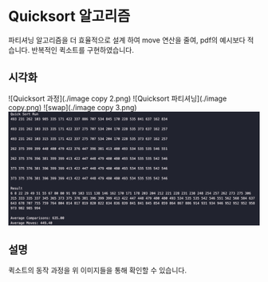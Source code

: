 # Quicksort 알고리즘
파티셔닝 알고리즘을 더 효율적으로 설계 하여 move 연산을 줄여, pdf의 예시보다 적습니다.
반복적인 퀵소트를 구현하였습니다.

## 시각화
![Quicksort 과정](./image copy 2.png)
![Quicksort 파티셔닝](./image copy.png)
![swap](./image copy 3.png)
![결과](./image.png)


## 설명
퀵소트의 동작 과정을 위 이미지들을 통해 확인할 수 있습니다.
